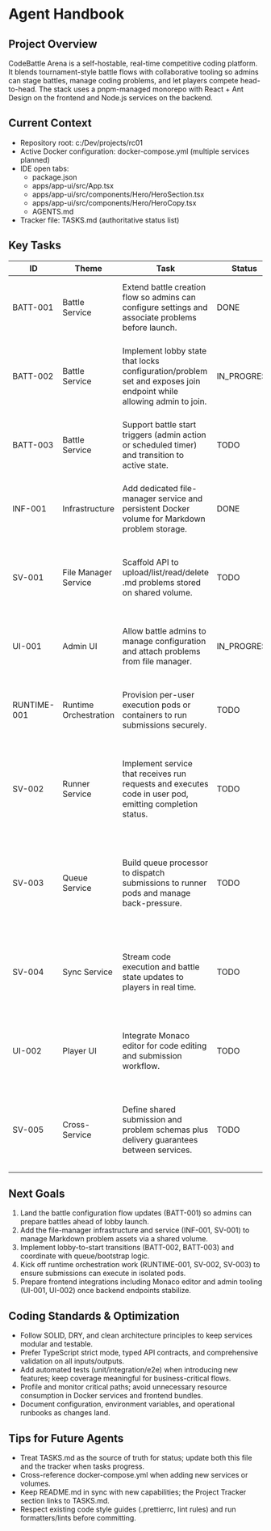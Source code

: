# Agent Handbook

## Project Overview

CodeBattle Arena is a self-hostable, real-time competitive coding platform. It blends tournament-style battle flows with collaborative tooling so admins can stage battles, manage coding problems, and let players compete head-to-head. The stack uses a pnpm-managed monorepo with React + Ant Design on the frontend and Node.js services on the backend.

## Current Context

- Repository root: c:/Dev/projects/rc01
- Active Docker configuration: docker-compose.yml (multiple services planned)
- IDE open tabs:
  - package.json
  - apps/app-ui/src/App.tsx
  - apps/app-ui/src/components/Hero/HeroSection.tsx
  - apps/app-ui/src/components/Hero/HeroCopy.tsx
  - AGENTS.md
- Tracker file: TASKS.md (authoritative status list)

## Key Tasks

| ID          | Theme                 | Task                                                                                                               | Status      | Notes                                                                                    |
| ----------- | --------------------- | ------------------------------------------------------------------------------------------------------------------ | ----------- | ---------------------------------------------------------------------------------------- |
| BATT-001    | Battle Service        | Extend battle creation flow so admins can configure settings and associate problems before launch.                 | DONE        | Model battle config entities, expose CRUD endpoints, and persist problem associations.   |
| BATT-002    | Battle Service        | Implement lobby state that locks configuration/problem set and exposes join endpoint while allowing admin to join. | IN_PROGRESS | Add state machine transitions, enforce read-only guards, and surface lobby join API.     |
| BATT-003    | Battle Service        | Support battle start triggers (admin action or scheduled timer) and transition to active state.                    | TODO        | Wire timer scheduler, admin action handler, and broadcast state change events.           |
| INF-001     | Infrastructure        | Add dedicated file-manager service and persistent Docker volume for Markdown problem storage.                      | DONE        | Update docker-compose, declare shared volume, and document local path mappings.          |
| SV-001      | File Manager Service  | Scaffold API to upload/list/read/delete .md problems stored on shared volume.                                      | TODO        | Implement validation, metadata (hash/slug), and auth guard for admin-only access.        |
| UI-001      | Admin UI              | Allow battle admins to manage configuration and attach problems from file manager.                                 | IN_PROGRESS | Build configuration views, integrate new APIs, and add optimistic UI feedback.           |
| RUNTIME-001 | Runtime Orchestration | Provision per-user execution pods or containers to run submissions securely.                                       | TODO        | Define runtime templates, resource quotas, and isolation policies.                       |
| SV-002      | Runner Service        | Implement service that receives run requests and executes code in user pod, emitting completion status.            | TODO        | Handle language-specific runners, capture stdout/stderr, and publish completion events.  |
| SV-003      | Queue Service         | Build queue processor to dispatch submissions to runner pods and manage back-pressure.                             | TODO        | Choose message broker, implement retry/dead-letter flows, and expose monitoring metrics. |
| SV-004      | Sync Service          | Stream code execution and battle state updates to players in real time.                                            | TODO        | Provide WebSocket/SSE endpoints, manage subscriptions, and ensure delivery ordering.     |
| UI-002      | Player UI             | Integrate Monaco editor for code editing and submission workflow.                                                  | TODO        | Install Monaco, configure language support, and connect submission lifecycle to UI.      |
| SV-005      | Cross-Service         | Define shared submission and problem schemas plus delivery guarantees between services.                            | TODO        | Publish schema package, version contracts, and document message sequencing expectations. |

## Next Goals

1. Land the battle configuration flow updates (BATT-001) so admins can prepare battles ahead of lobby launch.
2. Add the file-manager infrastructure and service (INF-001, SV-001) to manage Markdown problem assets via a shared volume.
3. Implement lobby-to-start transitions (BATT-002, BATT-003) and coordinate with queue/bootstrap logic.
4. Kick off runtime orchestration work (RUNTIME-001, SV-002, SV-003) to ensure submissions can execute in isolated pods.
5. Prepare frontend integrations including Monaco editor and admin tooling (UI-001, UI-002) once backend endpoints stabilize.

## Coding Standards & Optimization

- Follow SOLID, DRY, and clean architecture principles to keep services modular and testable.
- Prefer TypeScript strict mode, typed API contracts, and comprehensive validation on all inputs/outputs.
- Add automated tests (unit/integration/e2e) when introducing new features; keep coverage meaningful for business-critical flows.
- Profile and monitor critical paths; avoid unnecessary resource consumption in Docker services and frontend bundles.
- Document configuration, environment variables, and operational runbooks as changes land.

## Tips for Future Agents

- Treat TASKS.md as the source of truth for status; update both this file and the tracker when tasks progress.
- Cross-reference docker-compose.yml when adding new services or volumes.
- Keep README.md in sync with new capabilities; the Project Tracker section links to TASKS.md.
- Respect existing code style guides (.prettierrc, lint rules) and run formatters/lints before committing.
